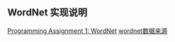 ## WordNet 实现说明

[Programming Assignment 1: WordNet](http://coursera.cs.princeton.edu/algs4/assignments/wordnet.html)
[wordnet数据来源](https://github.com/nastra/AlgorithmsPartII-Princeton/tree/master/wordnet)
